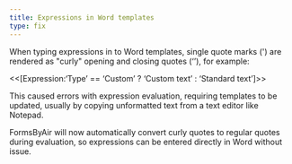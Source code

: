 ```yaml
---
title: Expressions in Word templates
type: fix
---
```


When typing expressions in to Word templates, single quote marks (&apos;) are rendered as "curly" opening and closing quotes (&lsquo;&rsquo;), for example:

&lt;&lt;[Expression:&lsquo;Type&rsquo; == &lsquo;Custom&rsquo; ? &lsquo;Custom text&rsquo; : &lsquo;Standard text&rsquo;]&gt;&gt;

This caused errors with expression evaluation, requiring templates to be updated, usually by copying unformatted text from a text editor like Notepad.

FormsByAir will now automatically convert curly quotes to regular quotes during evaluation, so expressions can be entered directly in Word without issue.